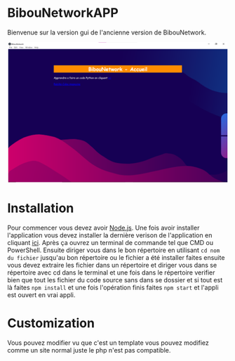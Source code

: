 # BibouNetworkAPP
Bienvenue sur la version gui de l'ancienne version de BibouNetwork.
<center><img src="image.png" width="500"></center>

# Installation
Pour commencer vous devez avoir <a href="https://nodejs.org">Node.js</a>. Une fois avoir installer l'application vous devez installer la dernière verison de l'application en cliquant <a href="https://github.com/Bibou1494/BibouNetworkAPP/releases">ici</a>. Après ça ouvrez un terminal de commande tel que CMD ou PowerShell. Ensuite diriger vous dans le bon répertoire en utilisant `cd nom du fichier` jusqu'au bon répertoire ou le fichier a été installer faites ensuite vous devez extraire les fichier dans un répertoire et diriger vous dans se répertoire avec cd dans le terminal et une fois dans le répertoire verifier bien que tout les fichier du code source sans dans se dossier et si tout est là faites `npm install` et une fois l'opération finis faites `npm start` et l'appli est ouvert en vrai appli.

# Customization
Vous pouvez modifier vu que c'est un template vous pouvez modifiez comme un site normal juste le php n'est pas compatible.

